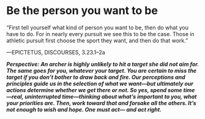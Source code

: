 # Be the person you want to be

“First tell yourself what kind of person you want to be, then do what you have to do. For in nearly every pursuit we see this to be the case. Those in athletic pursuit first choose the sport they want, and then do that work.”

—EPICTETUS, DISCOURSES, 3.23.1–2a

***Perspective: An archer is highly unlikely to hit a target she did not aim for. The same goes for you, whatever your target. You are certain to miss the target if you don’t bother to draw back and fire. Our perceptions and principles guide us in the selection of what we want—but ultimately our actions determine whether we get there or not. So yes, spend some time—real, uninterrupted time—thinking about what’s important to you, what your priorities are. Then, work toward that and forsake all the others. It’s not enough to wish and hope. One must act— and act right.***